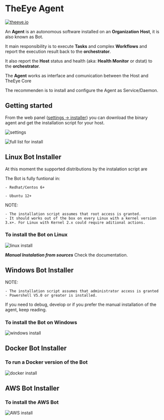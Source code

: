 # TheEye Agent

[![theeye.io](/images/logo-theeye-theOeye-logo2.png)](https://theeye.io/en/index.html)

An **Agent** is an autonomous software installed on an **Organization** **Host**, it is also known as Bot.

It main responsibility is to execute **Tasks** and complex **Workflows** and report the execution result back to the **orchestrator**.

It also report the **Host** status and health \(aka: **Health Monitor** or dstat\) to the **orchestrator**.

The **Agent** works as interface and comunication between the Host and TheEye Core

The recommenden is to install and configure the Agent as Service/Daemon.

## Getting started

From the web panel ([settings -> installer](https://app.theeye.io/dashboard#installer)) you can download the binary agent and get the installation script for your host.

![settings](/images/Settings.jpg)


![full list for install](/images/TheEye-Agent-Full-list.jpg)


## Linux Bot Installer

At this moment the supported distributions by the instalation script are

The Bot is fully funtional in:

    - Redhat/Centos 6+

    - Ubuntu 12+


NOTE: 

    - The installation script assumes that root access is granted.
    - It should works out of the box on every Linux with a kernel version 3.x+. For Linux with Kernel 2.x could require aditional actions.


### To install the Bot on Linux

![linux install](/images/TheEye-Agent-Linux-Install.jpg)

***Manual Instalation from sources***
Check the documentation.

## Windows Bot Installer

NOTE: 

    - The installation script assumes that administrator access is granted
    - Powershell V5.0 or greater is installed.

If you need to debug, develop or if you prefer the manual installation of the agent, keep reading.

### To install the Bot on Windows

![windows install](/images/TheEye-Agent-Windows-Install.jpg)

## Docker Bot Installer

### To run a Docker version of the Bot

![docker install](/images/TheEye-Agent-Docker-Install.jpg)

## AWS Bot Installer

### To install the AWS Bot

![AWS install](/images/TheEye-Agent-AWS-Install.jpg)
